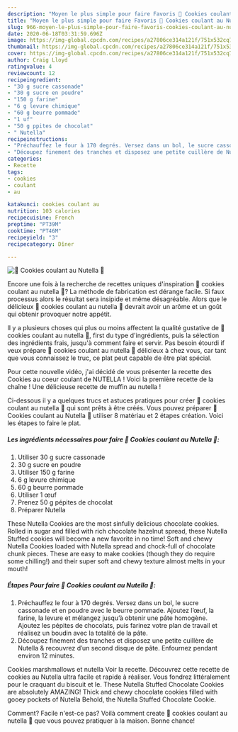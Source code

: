```yaml
---
description: "Moyen le plus simple pour faire Favoris 🍫 Cookies coulant au Nutella 🍫"
title: "Moyen le plus simple pour faire Favoris 🍫 Cookies coulant au Nutella 🍫"
slug: 966-moyen-le-plus-simple-pour-faire-favoris-cookies-coulant-au-nutella
date: 2020-06-18T03:31:59.696Z
image: https://img-global.cpcdn.com/recipes/a27806ce314a121f/751x532cq70/🍫-cookies-coulant-au-nutella-🍫-photo-principale-de-la-recette.jpg
thumbnail: https://img-global.cpcdn.com/recipes/a27806ce314a121f/751x532cq70/🍫-cookies-coulant-au-nutella-🍫-photo-principale-de-la-recette.jpg
cover: https://img-global.cpcdn.com/recipes/a27806ce314a121f/751x532cq70/🍫-cookies-coulant-au-nutella-🍫-photo-principale-de-la-recette.jpg
author: Craig Lloyd
ratingvalue: 4
reviewcount: 12
recipeingredient:
- "30 g sucre cassonade"
- "30 g sucre en poudre"
- "150 g farine"
- "6 g levure chimique"
- "60 g beurre pommade"
- "1 uf"
- "50 g ppites de chocolat"
- " Nutella"
recipeinstructions:
- "Préchauffez le four à 170 degrés. Versez dans un bol, le sucre cassonade et en poudre avec le beurre pommade. Ajoutez l’œuf, la farine, la levure et mélangez jusqu’à obtenir une pâte homogène. Ajoutez les pépites de chocolats, puis farinez votre plan de travail et réalisez un boudin avec la totalité de la pâte."
- "Découpez finement des tranches et disposez une petite cuillère de Nutella &amp; recouvrez d’un second disque de pâte. Enfournez pendant environ 12 minutes."
categories:
- Recette
tags:
- cookies
- coulant
- au

katakunci: cookies coulant au 
nutrition: 103 calories
recipecuisine: French
preptime: "PT39M"
cooktime: "PT46M"
recipeyield: "3"
recipecategory: Dîner

---
```



![🍫 Cookies coulant au Nutella 🍫](https://img-global.cpcdn.com/recipes/a27806ce314a121f/751x532cq70/🍫-cookies-coulant-au-nutella-🍫-photo-principale-de-la-recette.jpg)

Encore une fois à la recherche de recettes uniques d'inspiration 🍫 cookies coulant au nutella 🍫? La méthode de fabrication est dérange facile. Si faux processus alors le résultat sera insipide et même désagréable. Alors que le délicieux 🍫 cookies coulant au nutella 🍫 devrait avoir un arôme et un goût qui obtenir provoquer notre appétit.

Il y a plusieurs choses qui plus ou moins affectent la qualité gustative de 🍫 cookies coulant au nutella 🍫, first du type d'ingrédients, puis la sélection des ingrédients frais, jusqu'à comment faire et servir. Pas besoin étourdi if veux prépare 🍫 cookies coulant au nutella 🍫 délicieux à chez vous, car tant que vous connaissez le truc, ce plat peut capable de être plat spécial.

Pour cette nouvelle vidéo, j&#39;ai décidé de vous présenter la recette des Cookies au coeur coulant de NUTELLA ! Voici la première recette de la chaîne ! Une délicieuse recette de muffin au nutella !


Ci-dessous il y a quelques trucs et astuces pratiques pour créer 🍫 cookies coulant au nutella 🍫 qui sont prêts à être créés. Vous pouvez préparer 🍫 Cookies coulant au Nutella 🍫 utiliser 8 matériau et 2 étapes création. Voici les étapes to faire le plat.

<!--inarticleads1-->

##### Les ingrédients nécessaires pour faire 🍫 Cookies coulant au Nutella 🍫:

1. Utiliser 30 g sucre cassonade
1.  30 g sucre en poudre
1. Utiliser 150 g farine
1.  6 g levure chimique
1.  60 g beurre pommade
1. Utiliser 1 œuf
1. Prenez 50 g pépites de chocolat
1. Préparer  Nutella


These Nutella Cookies are the most sinfully delicious chocolate cookies. Rolled in sugar and filled with rich chocolate hazelnut spread, these Nutella Stuffed cookies will become a new favorite in no time! Soft and chewy Nutella Cookies loaded with Nutella spread and chock-full of chocolate chunk pieces. These are easy to make cookies (though they do require some chilling!) and their super soft and chewy texture almost melts in your mouth! 

<!--inarticleads2-->

##### Étapes Pour faire 🍫 Cookies coulant au Nutella 🍫:

1. Préchauffez le four à 170 degrés. Versez dans un bol, le sucre cassonade et en poudre avec le beurre pommade. Ajoutez l’œuf, la farine, la levure et mélangez jusqu’à obtenir une pâte homogène. Ajoutez les pépites de chocolats, puis farinez votre plan de travail et réalisez un boudin avec la totalité de la pâte.
1. Découpez finement des tranches et disposez une petite cuillère de Nutella &amp; recouvrez d’un second disque de pâte. Enfournez pendant environ 12 minutes.


Cookies marshmallows et nutella Voir la recette. Découvrez cette recette de cookies au Nutella ultra facile et rapide à réaliser. Vous fondrez littéralement pour le craquant du biscuit et le. These Nutella Stuffed Chocolate Cookies are absolutely AMAZING! Thick and chewy chocolate cookies filled with gooey pockets of Nutella Behold, the Nutella Stuffed Chocolate Cookie. 


Comment? Facile n'est-ce pas? Voilà comment create 🍫 cookies coulant au nutella 🍫 que vous pouvez pratiquer à la maison. Bonne chance!
